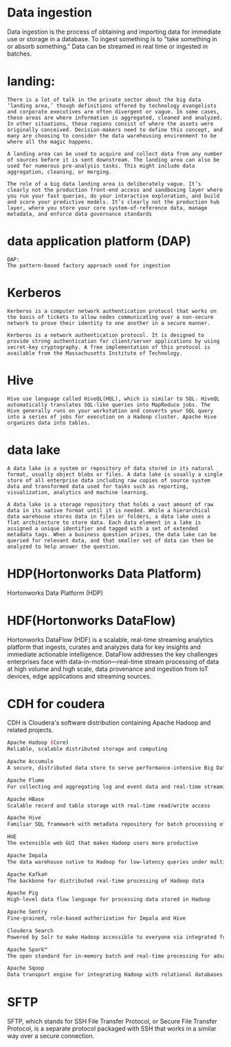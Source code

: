 
# Data ingestion   

Data ingestion is the process of obtaining and importing data for immediate use or storage in a database. To ingest something is to "take something in or absorb something." Data can be streamed in real time or ingested in batches.


# landing:   

```
There is a lot of talk in the private sector about the big data ‘landing area,’ though definitions offered by technology evangelists and corporate executives are often divergent or vague. In some cases, these areas are where information is aggregated, cleaned and analyzed. In other situations, these regions consist of where the assets were originally conceived. Decision-makers need to define this concept, and many are choosing to consider the data warehousing environment to be where all the magic happens.

A landing area can be used to acquire and collect data from any number of sources before it is sent downstream. The landing area can also be used for numerous pre-analysis tasks. This might include data aggregation, cleaning, or merging.

The role of a big data landing area is deliberately vague. It’s clearly not the production front-end access and sandboxing layer where you run your fast queries, do your interactive exploration, and build and score your predictive models. It’s clearly not the production hub layer, where you store your core system-of-reference data, manage metadata, and enforce data governance standards
```

# data application platform (DAP)   

```
DAP: 
The pattern-based factory approach used for ingestion   
```

# Kerberos   

```
Kerberos is a computer network authentication protocol that works on the basis of tickets to allow nodes communicating over a non-secure network to prove their identity to one another in a secure manner.

Kerberos is a network authentication protocol. It is designed to provide strong authentication for client/server applications by using secret-key cryptography. A free implementation of this protocol is available from the Massachusetts Institute of Technology.

```


# Hive   

```
Hive use language called HiveQL(HQL), which is similar to SQL. HiveQL automatically translates SQL-like queries into MapReduce jobs. The Hive generally runs on your workstation and converts your SQL query into a series of jobs for execution on a Hadoop cluster. Apache Hive organizes data into tables.
```

# data lake     

```
A data lake is a system or repository of data stored in its natural format, usually object blobs or files. A data lake is usually a single store of all enterprise data including raw copies of source system data and transformed data used for tasks such as reporting, visualization, analytics and machine learning.

A data lake is a storage repository that holds a vast amount of raw data in its native format until it is needed. While a hierarchical data warehouse stores data in files or folders, a data lake uses a flat architecture to store data. Each data element in a lake is assigned a unique identifier and tagged with a set of extended metadata tags. When a business question arises, the data lake can be queried for relevant data, and that smaller set of data can then be analyzed to help answer the question.
```

# HDP(Hortonworks Data Platform)    
Hortonworks Data Platform (HDP) 

# HDF(Hortonworks DataFlow)    

Hortonworks DataFlow (HDF) is a scalable, real-time streaming analytics platform that ingests, curates and analyzes data for key insights and immediate actionable intelligence. DataFlow addresses the key challenges enterprises face with data-in-motion—real-time stream processing of data at high volume and high scale, data provenance and ingestion from IoT devices, edge applications and streaming sources.

# CDH for coudera   

CDH is Cloudera's software distribution containing Apache Hadoop and related projects.

```sh
Apache Hadoop (Core)
Reliable, scalable distributed storage and computing

Apache Accumulo
A secure, distributed data store to serve performance-intensive Big Data applications

Apache Flume
For collecting and aggregating log and event data and real-time streaming it into Hadoop

Apache HBase
Scalable record and table storage with real-time read/write access

Apache Hive
Familiar SQL framework with metadata repository for batch processing of Hadoop data

HUE
The extensible web GUI that makes Hadoop users more productive

Apache Impala
The data warehouse native to Hadoop for low-latency queries under multi-user workloads

Apache Kafka®
The backbone for distributed real-time processing of Hadoop data

Apache Pig
High-level data flow language for processing data stored in Hadoop

Apache Sentry
Fine-grained, role-based authorization for Impala and Hive

Cloudera Search
Powered by Solr to make Hadoop accessible to everyone via integrated full-text search

Apache Spark™
The open standard for in-memory batch and real-time processing for advanced analytics

Apache Sqoop
Data transport engine for integrating Hadoop with relational databases

```

# SFTP   

SFTP, which stands for SSH File Transfer Protocol, or Secure File Transfer Protocol, is a separate protocol packaged with SSH that works in a similar way over a secure connection.


